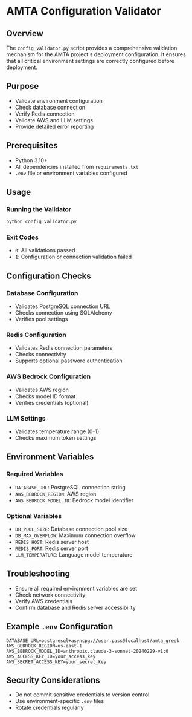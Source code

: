 # AMTA Configuration Validator

## Overview
The `config_validator.py` script provides a comprehensive validation mechanism for the AMTA project's deployment configuration. It ensures that all critical environment settings are correctly configured before deployment.

## Purpose
- Validate environment configuration
- Check database connection
- Verify Redis connection
- Validate AWS and LLM settings
- Provide detailed error reporting

## Prerequisites
- Python 3.10+
- All dependencies installed from `requirements.txt`
- `.env` file or environment variables configured

## Usage

### Running the Validator
```bash
python config_validator.py
```

### Exit Codes
- `0`: All validations passed
- `1`: Configuration or connection validation failed

## Configuration Checks

### Database Configuration
- Validates PostgreSQL connection URL
- Checks connection using SQLAlchemy
- Verifies pool settings

### Redis Configuration
- Validates Redis connection parameters
- Checks connectivity
- Supports optional password authentication

### AWS Bedrock Configuration
- Validates AWS region
- Checks model ID format
- Verifies credentials (optional)

### LLM Settings
- Validates temperature range (0-1)
- Checks maximum token settings

## Environment Variables

### Required Variables
- `DATABASE_URL`: PostgreSQL connection string
- `AWS_BEDROCK_REGION`: AWS region
- `AWS_BEDROCK_MODEL_ID`: Bedrock model identifier

### Optional Variables
- `DB_POOL_SIZE`: Database connection pool size
- `DB_MAX_OVERFLOW`: Maximum connection overflow
- `REDIS_HOST`: Redis server host
- `REDIS_PORT`: Redis server port
- `LLM_TEMPERATURE`: Language model temperature

## Troubleshooting
- Ensure all required environment variables are set
- Check network connectivity
- Verify AWS credentials
- Confirm database and Redis server accessibility

## Example `.env` Configuration
```
DATABASE_URL=postgresql+asyncpg://user:pass@localhost/amta_greek
AWS_BEDROCK_REGION=us-east-1
AWS_BEDROCK_MODEL_ID=anthropic.claude-3-sonnet-20240229-v1:0
AWS_ACCESS_KEY_ID=your_access_key
AWS_SECRET_ACCESS_KEY=your_secret_key
```

## Security Considerations
- Do not commit sensitive credentials to version control
- Use environment-specific `.env` files
- Rotate credentials regularly
